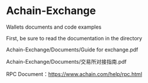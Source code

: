 # Achain-Exchange
Wallets documents and code examples

First, be sure to read the documentation in the directory 

Achain-Exchange/Documents/Guide for exchange.pdf

Achain-Exchange/Documents/交易所对接指南.pdf

RPC Document：https://www.achain.com/help/rpc.html
